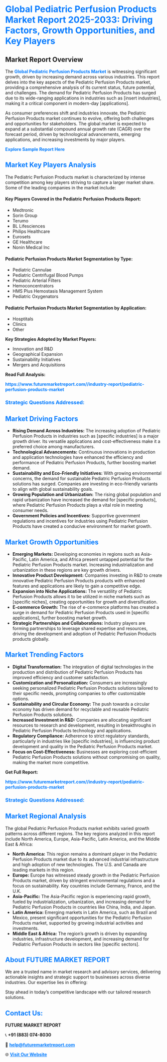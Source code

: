 <h1 style="color: #007BFF;">Global Pediatric Perfusion Products Market Report 2025-2033: Driving Factors, Growth Opportunities, and Key Players</h1>

<section id="overview">
<h2>Market Report Overview</h2>
<p>The <a href="https://www.futuremarketreport.com//industry-report/pediatric-perfusion-products-market" style="color: #007BFF; text-decoration: none;"><strong>Global Pediatric Perfusion Products Market</strong></a> is witnessing significant growth, driven by increasing demand across various industries. This report delves into the key aspects of the Pediatric Perfusion Products market, providing a comprehensive analysis of its current status, future potential, and challenges. The demand for Pediatric Perfusion Products has surged due to its wide-ranging applications in industries such as [insert industries], making it a critical component in modern-day [applications].</p>
<p>As consumer preferences shift and industries innovate, the Pediatric Perfusion Products market continues to evolve, offering both challenges and opportunities for stakeholders. The global market is expected to expand at a substantial compound annual growth rate (CAGR) over the forecast period, driven by technological advancements, emerging applications, and increasing investments by major players.</p>
</section>

<section id="overview">
<p><a href="https://www.futuremarketreport.com//request-sample/reportId=58262" style="color: #007BFF; text-decoration: none;"><strong>Explore Sample Report Here</strong></a></p>
</section>

<section id="key-players">
<h2 style="color: #007BFF;">Market Key Players Analysis</h2>
<p>The Pediatric Perfusion Products market is characterized by intense competition among key players striving to capture a larger market share. Some of the leading companies in the market include:</p>
<h4>Key Players Covered in the Pediatric Perfusion Products Report:</h4>
<ul><li>Medtronic</li><li>Sorin Group</li><li>Terumo</li><li>BL Lifesciences</li><li>Philips Healthcare</li><li>Eurosets</li><li>GE Healthcare</li><li>Nonin Medical Inc</li></ul>
<h4>Pediatric Perfusion Products Market Segmentation by Type:</h4>
<ul><li>Pediatric Cannulae</li><li>Pediatric Centrifugal Blood Pumps</li><li>Pediatric Arterial Filters</li><li>Hemoconcentrators</li><li>HMS Plus Hemostasis Management System</li><li>Pediatric Oxygenators</li></ul>

<h4>Pediatric Perfusion Products Market Segmentation by Application:</h4>
<ul><li>Hosptitals</li><li>Clinics</li><li>Other</li></ul>
<p><strong>Key Strategies Adopted by Market Players:</strong></p>
<ul>
<li>Innovation and R&D</li>
<li>Geographical Expansion</li>
<li>Sustainability Initiatives</li>
<li>Mergers and Acquisitions</li>
</ul>
</section>

<section>
<p><strong>Read Full Analysis: </strong></p><a href="https://www.futuremarketreport.com//industry-report/pediatric-perfusion-products-market" style="color: #007BFF; text-decoration: none;"><strong>https://www.futuremarketreport.com//industry-report/pediatric-perfusion-products-market</strong></a>
<h3 style="color: #007BFF;">Strategic Questions Addressed:</h3>
</section>

<section id="driving-factors">
<h2 style="color: #007BFF;">Market Driving Factors</h2>
<ul>
<li><strong>Rising Demand Across Industries:</strong> The increasing adoption of Pediatric Perfusion Products in industries such as [specific industries] is a major growth driver. Its versatile applications and cost-effectiveness make it a preferred choice among manufacturers.</li>
<li><strong>Technological Advancements:</strong> Continuous innovations in production and application technologies have enhanced the efficiency and performance of Pediatric Perfusion Products, further boosting market demand.</li>
<li><strong>Sustainability and Eco-Friendly Initiatives:</strong> With growing environmental concerns, the demand for sustainable Pediatric Perfusion Products solutions has surged. Companies are investing in eco-friendly variants to align with global sustainability goals.</li>
<li><strong>Growing Population and Urbanization:</strong> The rising global population and rapid urbanization have increased the demand for [specific products], where Pediatric Perfusion Products plays a vital role in meeting consumer needs.</li>
<li><strong>Government Policies and Incentives:</strong> Supportive government regulations and incentives for industries using Pediatric Perfusion Products have created a conducive environment for market growth.</li>
</ul>
</section>

<section id="growth-opportunities">
<h2 style="color: #007BFF;">Market Growth Opportunities</h2>
<ul>
<li><strong>Emerging Markets:</strong> Developing economies in regions such as Asia-Pacific, Latin America, and Africa present untapped potential for the Pediatric Perfusion Products market. Increasing industrialization and urbanization in these regions are key growth drivers.</li>
<li><strong>Innovative Product Development:</strong> Companies investing in R&D to create innovative Pediatric Perfusion Products products with enhanced features and applications are likely to gain a competitive edge.</li>
<li><strong>Expansion into Niche Applications:</strong> The versatility of Pediatric Perfusion Products allows it to be utilized in niche markets such as [specific niches], creating opportunities for growth and diversification.</li>
<li><strong>E-commerce Growth:</strong> The rise of e-commerce platforms has created a surge in demand for Pediatric Perfusion Products used in [specific applications], further boosting market growth.</li>
<li><strong>Strategic Partnerships and Collaborations:</strong> Industry players are forming partnerships to leverage shared expertise and resources, driving the development and adoption of Pediatric Perfusion Products products globally.</li>
</ul>
</section>

<section id="trending-factors">
<h2 style="color: #007BFF;">Market Trending Factors</h2>
<ul>
<li><strong>Digital Transformation:</strong> The integration of digital technologies in the production and distribution of Pediatric Perfusion Products has improved efficiency and customer satisfaction.</li>
<li><strong>Customization and Personalization:</strong> Consumers are increasingly seeking personalized Pediatric Perfusion Products solutions tailored to their specific needs, prompting companies to offer customizable options.</li>
<li><strong>Sustainability and Circular Economy:</strong> The push towards a circular economy has driven demand for recyclable and reusable Pediatric Perfusion Products solutions.</li>
<li><strong>Increased Investment in R&D:</strong> Companies are allocating significant resources to research and development, resulting in breakthroughs in Pediatric Perfusion Products technology and applications.</li>
<li><strong>Regulatory Compliance:</strong> Adherence to strict regulatory standards, particularly in industries like [specific industries], is influencing product development and quality in the Pediatric Perfusion Products market.</li>
<li><strong>Focus on Cost-Effectiveness:</strong> Businesses are exploring cost-efficient Pediatric Perfusion Products solutions without compromising on quality, making the market more competitive.</li>
</ul>
</section>

<section>
<p><strong>Get Full Report: </strong></p><a href="https://www.futuremarketreport.com//industry-report/pediatric-perfusion-products-market" style="color: #007BFF; text-decoration: none;"><strong>https://www.futuremarketreport.com//industry-report/pediatric-perfusion-products-market</strong></a>
<h3 style="color: #007BFF;">Strategic Questions Addressed:</h3>
</section>


<section id="regional-analysis">
<h2 style="color: #007BFF;">Market Regional Analysis</h2>
<p>The global Pediatric Perfusion Products market exhibits varied growth patterns across different regions. The key regions analyzed in this report include North America, Europe, Asia-Pacific, Latin America, and the Middle East & Africa:</p>
<ul>
<li><strong>North America:</strong> This region remains a dominant player in the Pediatric Perfusion Products market due to its advanced industrial infrastructure and high adoption of new technologies. The U.S. and Canada are leading markets in this region.</li>
<li><strong>Europe:</strong> Europe has witnessed steady growth in the Pediatric Perfusion Products market, driven by stringent environmental regulations and a focus on sustainability. Key countries include Germany, France, and the U.K.</li>
<li><strong>Asia-Pacific:</strong> The Asia-Pacific region is experiencing rapid growth, fueled by industrialization, urbanization, and increasing demand for Pediatric Perfusion Products in countries like China, India, and Japan.</li>
<li><strong>Latin America:</strong> Emerging markets in Latin America, such as Brazil and Mexico, present significant opportunities for the Pediatric Perfusion Products market, supported by growing industrial activities and investments.</li>
<li><strong>Middle East & Africa:</strong> The region’s growth is driven by expanding industries, infrastructure development, and increasing demand for Pediatric Perfusion Products in sectors like [specific sectors].</li>
</ul>
</section>

<footer>
<h2 style="color: #007BFF;">About FUTURE MARKET REPORT</h2>
<p>We are a trusted name in market research and advisory services, delivering actionable insights and strategic support to businesses across diverse industries. Our expertise lies in offering:</p>

<p>Stay ahead in today’s competitive landscape with our tailored research solutions.</p>

<h2 style="color: #007BFF;">Contact Us:</h2>
<p><strong>FUTURE MARKET REPORT</strong></p>
<p>📞 <strong>+91 (883) 074-8030</strong></p>
<p>📧 <strong><a href="mailto:help@futuremarketreport.com" style="color: #007BFF;">help@futuremarketreport.com</a></strong></p>
<p>🌐 <strong><a href="https://www.futuremarketreport.com/" style="color: #007BFF;">Visit Our Website</a></strong></p>
</footer>